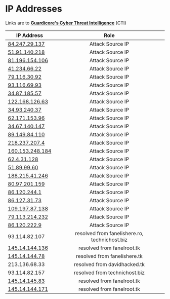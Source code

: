 # IP Addresses

Links are to [**Guardicore's Cyber Threat Intelligence**](https://threatintelligence.guardicore.com) (CTI)

| IP Address        | Role      |
| ------------- |:-------------:|
| [84.247.29.137](https://threatintelligence.guardicore.com/ip/84.247.29.137) |Attack Source IP |
| [51.91.140.218](https://threatintelligence.guardicore.com/ip/51.91.140.218) |Attack Source IP |
| [81.196.154.106](https://threatintelligence.guardicore.com/ip/81.196.154.106) |Attack Source IP |
| [41.234.66.22](https://threatintelligence.guardicore.com/ip/41.234.66.22) |Attack Source IP |
| [79.116.30.92](https://threatintelligence.guardicore.com/ip/79.116.30.92) |Attack Source IP |
| [93.116.69.93](https://threatintelligence.guardicore.com/ip/93.116.69.93) |Attack Source IP |
| [34.87.185.57](https://threatintelligence.guardicore.com/ip/34.87.185.57) |Attack Source IP |
| [122.168.126.63](https://threatintelligence.guardicore.com/ip/122.168.126.63) |Attack Source IP |
| [34.93.240.37](https://threatintelligence.guardicore.com/ip/34.93.240.37)| Attack Source IP |
| [62.171.153.96](https://threatintelligence.guardicore.com/ip/62.171.153.96)| Attack Source IP |
| [34.67.140.147](https://threatintelligence.guardicore.com/ip/34.67.140.147)| Attack Source IP |
| [89.149.84.110](https://threatintelligence.guardicore.com/ip/89.149.84.110)| Attack Source IP |
| [218.237.207.4](https://threatintelligence.guardicore.com/ip/218.237.207.4)| Attack Source IP |
| [160.153.248.184](https://threatintelligence.guardicore.com/ip/160.153.248.184)| Attack Source IP |
| [62.4.31.128](https://threatintelligence.guardicore.com/ip/62.4.31.128)| Attack Source IP |
| [51.89.99.60](https://threatintelligence.guardicore.com/ip/51.89.99.60)| Attack Source IP |
| [188.215.41.246](https://threatintelligence.guardicore.com/ip/188.215.41.246)| Attack Source IP |
| [80.97.201.159](https://threatintelligence.guardicore.com/ip/80.97.201.159)| Attack Source IP |
| [86.120.244.1](https://threatintelligence.guardicore.com/ip/86.120.244.1)| Attack Source IP |
| [86.127.31.73](https://threatintelligence.guardicore.com/ip/86.127.31.73)| Attack Source IP |
| [109.197.87.138](https://threatintelligence.guardicore.com/ip/109.197.87.138)| Attack Source IP |
| [79.113.214.232](https://threatintelligence.guardicore.com/ip/79.113.214.232)| Attack Source IP |
| [86.120.222.9](https://threatintelligence.guardicore.com/ip/86.120.222.9)| Attack Source IP |
| 93.114.82.107	| resolved from fanelishere.ro, technichost.biz |
| [145.14.144.136](https://threatintelligence.guardicore.com/ip/145.14.144.136)	| resolved from fanelroot.tk |
| [145.14.144.78](https://threatintelligence.guardicore.com/ip/145.14.144.78)	| resolved from fanelishere.tk |
| 213.136.68.33	| resolved from davidhacked.tk |
| 93.114.82.157	| resolved from technichost.biz |
| [145.14.145.83](https://threatintelligence.guardicore.com/ip/145.14.145.83)	| resolved from fanelroot.tk |
| [145.14.144.171](https://threatintelligence.guardicore.com/ip/145.14.144.171)	| resolved from fanelroot.tk |